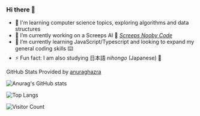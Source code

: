 ### Hi there 👋

<!--
**rfsjim/rfsjim** is a ✨ _special_ ✨ repository because its `README.md` (this file) appears on your GitHub profile. 

Here are some ideas to get you started: -->

- 📖 I'm learning computer science topics, exploring algorithms and data structures
- 🔭 I’m currently working on a Screeps AI :space_invader: [_Screeps Nooby Code_](https://github.com/rfsjim/Screeps-Nooby-Typescript-Code)
- 🌱 I’m currently learning JavaScript/Typescript and looking to expand my general coding skills :keyboard:
- ⚡ Fun fact: I am also studying 日本語 _nihongo_ (Japanese) :japan:

GitHub Stats Provided by [anuraghazra](https://github.com/anuraghazra/github-readme-stats)

![Anurag's GitHub stats](https://github-readme-stats.vercel.app/api?username=rfsjim&show_icons=true&theme=default)

![Top Langs](https://github-readme-stats.vercel.app/api/top-langs/?username=rfsjim)

![Visitor Count](https://profile-counter.glitch.me/rfsjim/count.svg)

